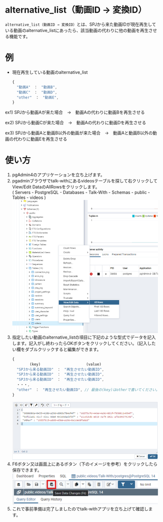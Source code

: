 # alternative_list（動画ID → 変換ID）
`alternative_list（動画ID → 変換ID）`とは、SPJから来た動画IDが現在再生している動画のalternative_listにあったら、該当動画の代わりに他の動画を再生させる機能です。

# 例
* 現在再生している動画のalternative_list
  ```javascript
  {
    "動画A"　：　"動画B",
    "動画C"　：　"動画D",
    "other"　：　"動画E",
  }
  ```
ex1) SPJから動画Aが来た場合　→　動画Aの代わりに動画Bを再生させる   

ex2) SPJから動画Cが来た場合　→　動画Aの代わりに動画Dを再生させる   

ex3) SPJから動画Aと動画B以外の動画が来た場合　→　動画Aと動画B以外の動画の代わりに動画Eを再生させる

# 使い方
1. pgAdmin4のアプリケーションを立ち上げます。
2. pgadminブラウザでtalk-withにあるvideosテーブルを探して右クリックしてView/Edit DataのAllRowsをクリックします。   
( Servers - PostgreSQL - Databases - Talk-With - Schemas - public - Tables - videos )
  ![インストール画面2](./images/pg/pgadmin/open_the_videos_table.png)
3. 指定したい動画のalternative_listの項目に下記のような型式でデータを記入します。記入がし終わったらOKボタンをクリックしてください。（記入したい欄をダブルクリックすると編集ができます。    
    ```javascript
    {
            (key)                     (value)
      "SPJから来る動画ID"　：　"再生させたい動画ID",
      "SPJから来る動画ID"　：　"再生させたい動画ID",
      "SPJから来る動画ID"　：　"再生させたい動画ID",
      ・・・,
      "other"　：　"再生させたい動画ID", // 最後の(key)はotherで書いてください。
    }
    ``` 
    ![インストール画面2](./images/pg/functional_description_Img/alternative_list/alternative_list_data.png)
4. F6ボタン又は画面上にあるボタン（下のイメージを参考）をクリックしたら保存できます。
  ![インストール画面2](./images/pg/pgadmin/save_data(F6).png)
5. これで事前準備は完了しましたのでtalk-withアプリを立ち上げて確認します。